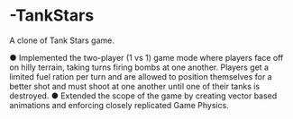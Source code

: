 # -TankStars
A clone of Tank Stars game.

● Implemented the two-player (1 vs 1) game mode where players face off on hilly terrain,
 taking turns firing bombs at one another. Players get a limited fuel ration per turn and are
 allowed to position themselves for a better shot and must shoot at one another until one of
 their tanks is destroyed.
 ● Extended the scope of the game by creating vector based animations and enforcing closely
 replicated Game Physics.
